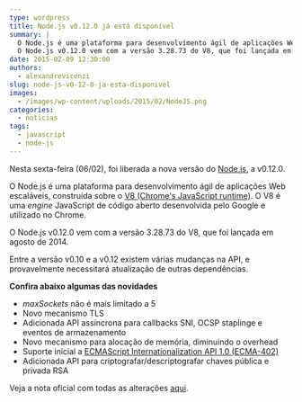 ```yaml
---
type: wordpress
title: Node.js v0.12.0 já está disponível
summary: |
  O Node.js é uma plataforma para desenvolvimento ágil de aplicações Web escaláveis, constuida sobre o V8 (Chrome's JavaScript runtime). O V8 é a uma engine JavaScript de código aberto desenvolvida pelo Google e utilizado no Chrome.
  O Node.js v0.12.0 vem com a versão 3.28.73 do V8, que foi lançada em agosto de 2014.
date: 2015-02-09 12:30:00
authors:
  - alexandrevicenzi
slug: node-js-v0-12-0-ja-esta-disponivel
images:
  - /images/wp-content/uploads/2015/02/NodeJS.png
categories:
  - noticias
tags:
  - javascript
  - node-js
---
```


Nesta sexta-feira (06/02), foi liberada a nova versão do <a href="http://nodejs.org/" target="_blank">Node.js</a>, a v0.12.0.

O Node.js é uma plataforma para desenvolvimento ágil de aplicações Web escaláveis, construída sobre o <a href="http://code.google.com/p/v8/" target="_blank">V8 (Chrome's JavaScript runtime)</a>. O V8 é uma <em>engine</em> JavaScript de código aberto desenvolvida pelo Google e utilizado no Chrome.

O Node.js v0.12.0 vem com a versão 3.28.73 do V8, que foi lançada em agosto de 2014.

Entre a versão v0.10 e a v0.12 existem várias mudanças na API, e provavelmente necessitará atualização de outras dependências.

<strong>Confira abaixo algumas das novidades</strong>
<ul>
	<li><em>maxSockets</em> não é mais limitado a 5</li>
	<li>Novo mecanismo TLS</li>
	<li>Adicionada API assíncrona para callbacks SNI, OCSP staplinge e eventos de armazenamento</li>
	<li>Novo mecanismo para alocação de memória, diminuindo o overhead</li>
	<li>Suporte inicial a <a href="https://developer.mozilla.org/en-US/docs/Web/JavaScript/Reference/Global_Objects/Intl" target="_blank">ECMAScript Internationalization API 1.0 (ECMA-402)</a></li>
	<li>Adicionada API para criptografar/descriptografar chaves pública e privada RSA</li>
</ul>
Veja a nota oficial com todas as alterações <a href="http://blog.nodejs.org/2015/02/06/node-v0-12-0-stable/" target="_blank">aqui</a>.
